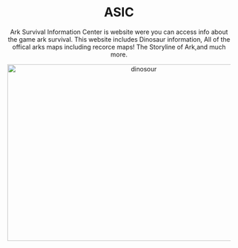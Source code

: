 <h1 align="center"> ASIC </h1>       
<p align="center"> Ark Survival Information Center is website were you can access info about the game ark survival. This website includes Dinosaur information, All of the offical arks maps including recorce  maps! The Storyline of Ark,and much more. </p>

<div align="center">
  <img src="![ASIC (3) smaller](https://github.com/user-attachments/assets/02ac5a0b-46d1-41eb-a146-2d71dc71266d)
   " alt="dinosour" width="600" height="400">
</div>


                                            




